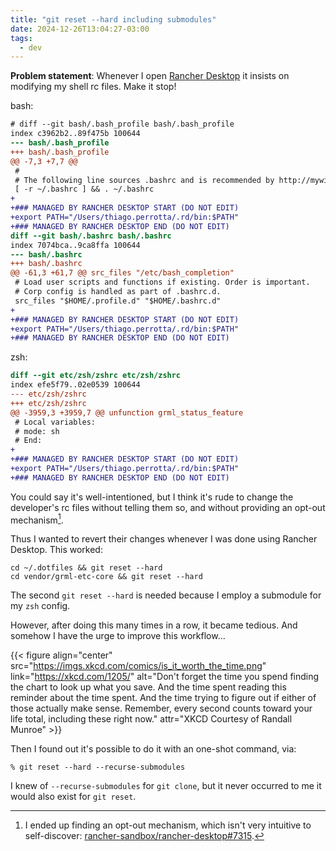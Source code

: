 ```yaml
---
title: "git reset --hard including submodules"
date: 2024-12-26T13:04:27-03:00
tags:
  - dev
---
```


**Problem statement**: Whenever I open [Rancher
Desktop](https://rancherdesktop.io/) it insists on modifying my shell rc files.
Make it stop!

bash:

```diff
# diff --git bash/.bash_profile bash/.bash_profile
index c3962b2..89f475b 100644
--- bash/.bash_profile
+++ bash/.bash_profile
@@ -7,3 +7,7 @@
 #
 # The following line sources .bashrc and is recommended by http://mywiki.wooledge.org/DotFiles
 [ -r ~/.bashrc ] && . ~/.bashrc
+
+### MANAGED BY RANCHER DESKTOP START (DO NOT EDIT)
+export PATH="/Users/thiago.perrotta/.rd/bin:$PATH"
+### MANAGED BY RANCHER DESKTOP END (DO NOT EDIT)
diff --git bash/.bashrc bash/.bashrc
index 7074bca..9ca8ffa 100644
--- bash/.bashrc
+++ bash/.bashrc
@@ -61,3 +61,7 @@ src_files "/etc/bash_completion"
 # Load user scripts and functions if existing. Order is important.
 # Corp config is handled as part of .bashrc.d.
 src_files "$HOME/.profile.d" "$HOME/.bashrc.d"
+
+### MANAGED BY RANCHER DESKTOP START (DO NOT EDIT)
+export PATH="/Users/thiago.perrotta/.rd/bin:$PATH"
+### MANAGED BY RANCHER DESKTOP END (DO NOT EDIT)
```

zsh:

```diff
diff --git etc/zsh/zshrc etc/zsh/zshrc
index efe5f79..02e0539 100644
--- etc/zsh/zshrc
+++ etc/zsh/zshrc
@@ -3959,3 +3959,7 @@ unfunction grml_status_feature
 # Local variables:
 # mode: sh
 # End:
+
+### MANAGED BY RANCHER DESKTOP START (DO NOT EDIT)
+export PATH="/Users/thiago.perrotta/.rd/bin:$PATH"
+### MANAGED BY RANCHER DESKTOP END (DO NOT EDIT)
```

You could say it's well-intentioned, but I think it's rude to change the
developer's rc files without telling them so, and without providing an opt-out
mechanism[^1].

Thus I wanted to revert their changes whenever I was done using Rancher Desktop.
This worked:

```shell
cd ~/.dotfiles && git reset --hard
cd vendor/grml-etc-core && git reset --hard
```

The second `git reset --hard` is needed because I employ a submodule for my
`zsh` config.

However, after doing this many times in a row, it became tedious. And somehow I
have the urge to improve this workflow...

{{< figure align="center" src="https://imgs.xkcd.com/comics/is_it_worth_the_time.png" link="https://xkcd.com/1205/" alt="Don't forget the time you spend finding the chart to look up what you save. And the time spent reading this reminder about the time spent. And the time trying to figure out if either of those actually make sense. Remember, every second counts toward your life total, including these right now." attr="XKCD Courtesy of Randall Munroe" >}}

Then I found out it's possible to do it with an one-shot command, via:

```shell
% git reset --hard --recurse-submodules
```

I knew of `--recurse-submodules` for `git clone`, but it never occurred to me it
would also exist for `git reset`.


[^1]: I ended up finding an opt-out mechanism, which isn't very intuitive to
    self-discover:
    [rancher-sandbox/rancher-desktop#7315](https://github.com/rancher-sandbox/rancher-desktop/issues/7315).
